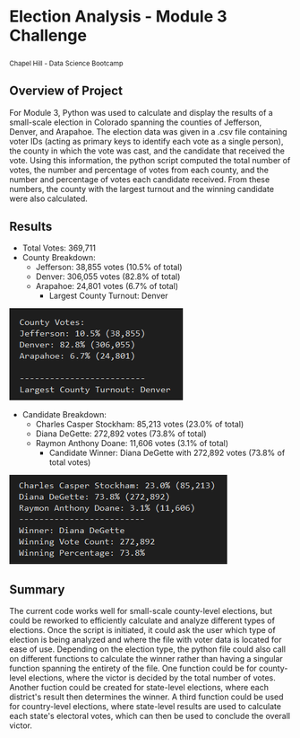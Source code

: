 # Election Analysis - Module 3 Challenge
<sub>Chapel Hill - Data Science Bootcamp</sub>

## Overview of Project
For Module 3, Python was used to calculate and display the results of a small-scale election in Colorado spanning the counties of Jefferson, Denver, and Arapahoe. The election data was given in a .csv file containing voter IDs (acting as primary keys to identify each vote as a single person), the county in which the vote was cast, and the candidate that received the vote. Using this information, the python script computed the total number of votes, the number and percentage of votes from each county, and the number and percentage of votes each candidate received. From these numbers, the county with the largest turnout and the winning candidate were also calculated.

## Results
- Total Votes: 369,711
- County Breakdown:
	- Jefferson: 38,855 votes (10.5% of total)
	- Denver: 306,055 votes (82.8% of total)
	- Arapahoe: 24,801 votes (6.7% of total)
		- Largest County Turnout: Denver

![County Breakdown](/Resources/County_Breakdown.png)
- Candidate Breakdown:
	- Charles Casper Stockham: 85,213 votes (23.0% of total)
	- Diana DeGette: 272,892 votes (73.8% of total)
	- Raymon Anthony Doane: 11,606 votes (3.1% of total)
		- Candidate Winner: Diana DeGette with 272,892 votes (73.8% of total votes)

![Candidate Breakdown](/Resources/Candidate_Breakdown.png)

## Summary
The current code works well for small-scale county-level elections, but could be reworked to efficiently calculate and analyze different types of elections. Once the script is initiated, it could ask the user which type of election is being analyzed and where the file with voter data is located for ease of use. Depending on the election type, the python file could also call on different functions to calculate the winner rather than having a singular function spanning the entirety of the file. One function could be for county-level elections, where the victor is decided by the total number of votes. Another fuction could be created for state-level elections, where each district's result then determines the winner. A third function could be used for country-level elections, where state-level results are used to calculate each state's electoral votes, which can then be used to conclude the overall victor.
